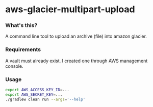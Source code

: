 # aws-glacier-multipart-upload

### What's this?

A command line tool to upload an archive (file) into amazon glacier.

### Requirements

A vault must already exist. I created one through AWS management console.

### Usage

````bash
export AWS_ACCESS_KEY_ID=...
export AWS_SECRET_KEY=...
./gradlew clean run --args='--help'
````

